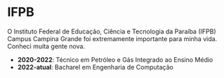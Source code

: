 # IFPB

O Instituto Federal de Educação, Ciência e Tecnologia da Paraíba (IFPB) Campus Campina Grande foi extremamente importante para minha vida. Conheci muita gente nova.

* **2020-2022**: Técnico em Petróleo e Gás Integrado ao Ensino Médio
* **2022-atual**: Bacharel em Engenharia de Computação
